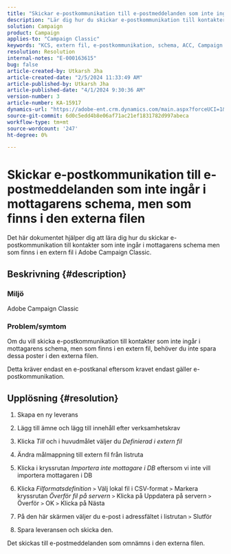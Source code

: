 ```yaml
---
title: "Skickar e-postkommunikation till e-postmeddelanden som inte ingår i mottagarens schema, men som finns i den externa filen"
description: "Lär dig hur du skickar e-postkommunikation till kontakter som inte ingår i mottagarens schema i Adobe Campaign Classic."
solution: Campaign
product: Campaign
applies-to: "Campaign Classic"
keywords: "KCS, extern fil, e-postkommunikation, schema, ACC, Campaign Classic"
resolution: Resolution
internal-notes: "E-000163615"
bug: false
article-created-by: Utkarsh Jha
article-created-date: "2/5/2024 11:33:49 AM"
article-published-by: Utkarsh Jha
article-published-date: "4/1/2024 9:30:36 AM"
version-number: 3
article-number: KA-15917
dynamics-url: "https://adobe-ent.crm.dynamics.com/main.aspx?forceUCI=1&pagetype=entityrecord&etn=knowledgearticle&id=2d30ec6d-1ac4-ee11-9079-6045bd0065f9"
source-git-commit: 6d0c5edd4b8e06af71ac21ef1831782d997abeca
workflow-type: tm+mt
source-wordcount: '247'
ht-degree: 0%

---
```


# Skickar e-postkommunikation till e-postmeddelanden som inte ingår i mottagarens schema, men som finns i den externa filen


Det här dokumentet hjälper dig att lära dig hur du skickar e-postkommunikation till kontakter som inte ingår i mottagarens schema men som finns i en extern fil i Adobe Campaign Classic.

## Beskrivning {#description}


### <b>Miljö</b>

Adobe Campaign Classic



### Problem/symtom

Om du vill skicka e-postkommunikation till kontakter som inte ingår i mottagarens schema, men som finns i en extern fil, behöver du inte spara dessa poster i den externa filen.

Detta kräver endast en e-postkanal eftersom kravet endast gäller e-postkommunikation.


## Upplösning {#resolution}


1. Skapa en ny leverans


2. Lägg till ämne och lägg till innehåll efter verksamhetskrav


3. Klicka *Till* och i huvudmålet väljer du *Definierad i extern fil*


4. Ändra målmappning till extern fil från listruta


5. Klicka i kryssrutan *Importera inte mottagare i DB* eftersom vi inte vill importera mottagaren i DB


6. Klicka *Filformatsdefinition* `>`  Välj lokal fil i CSV-format `>`  Markera kryssrutan *Överför fil på servern* `>`  Klicka på Uppdatera på servern `>`  Överför `>`  OK `>`  Klicka på Nästa


7. På den här skärmen väljer du e-post i adressfältet i listrutan `>`  Slutför


8. Spara leveransen och skicka den.




Det skickas till e-postmeddelanden som omnämns i den externa filen.


